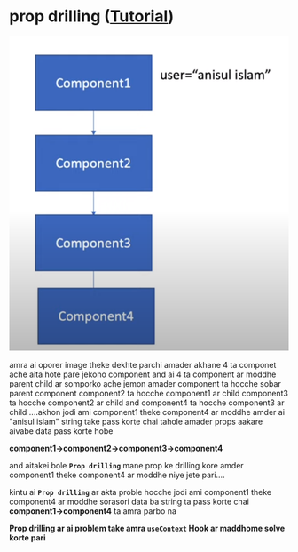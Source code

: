 #  prop drilling ([Tutorial](https://www.youtube.com/watch?v=_JNIQXYSUu4&list=PLgH5QX0i9K3rGtitufynBKMy5gAFpa1y8&index=57))


![imagte](./public/Screenshot%20from%202023-12-20%2018-21-35.png)

amra ai oporer image theke dekhte parchi amader akhane 4 ta componet ache aita hote pare jekono component and ai 4 ta component ar moddhe parent child ar somporko ache jemon amader component ta hocche sobar parent component component2 ta hocche component1 ar child component3 ta hocche component2 ar child and component4 ta hocche component3 ar child ....akhon jodi ami component1 theke component4 ar moddhe amder ai "anisul islam" string take pass korte chai tahole amader props aakare aivabe data pass korte hobe

**component1->component2->component3->component4**

and aitakei bole **```Prop drilling```** mane prop ke drilling kore amder component1 theke component4 ar moddhe niye jete pari....

kintu ai **```Prop drilling```** ar akta proble hocche jodi ami component1 theke component4 ar moddhe sorasori data ba string ta pass korte chai **component1->component4** ta amra parbo na



**Prop drilling ar ai problem take amra **```useContext```** Hook ar maddhome solve korte pari**

